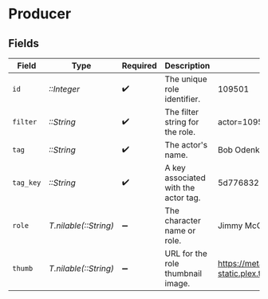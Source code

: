# Producer


## Fields

| Field                                                                         | Type                                                                          | Required                                                                      | Description                                                                   | Example                                                                       |
| ----------------------------------------------------------------------------- | ----------------------------------------------------------------------------- | ----------------------------------------------------------------------------- | ----------------------------------------------------------------------------- | ----------------------------------------------------------------------------- |
| `id`                                                                          | *::Integer*                                                                   | :heavy_check_mark:                                                            | The unique role identifier.                                                   | 109501                                                                        |
| `filter`                                                                      | *::String*                                                                    | :heavy_check_mark:                                                            | The filter string for the role.                                               | actor=109501                                                                  |
| `tag`                                                                         | *::String*                                                                    | :heavy_check_mark:                                                            | The actor's name.                                                             | Bob Odenkirk                                                                  |
| `tag_key`                                                                     | *::String*                                                                    | :heavy_check_mark:                                                            | A key associated with the actor tag.                                          | 5d77683254f42c001f8c3f69                                                      |
| `role`                                                                        | *T.nilable(::String)*                                                         | :heavy_minus_sign:                                                            | The character name or role.                                                   | Jimmy McGill                                                                  |
| `thumb`                                                                       | *T.nilable(::String)*                                                         | :heavy_minus_sign:                                                            | URL for the role thumbnail image.                                             | https://metadata-static.plex.tv/f/people/f2ca7b474cc984efbdd5c503a096285a.jpg |